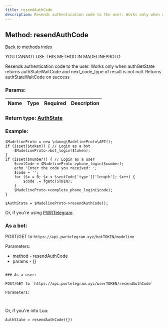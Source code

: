 ```yaml
---
title: resendAuthCode
description: Resends authentication code to the user. Works only when authGetState returns authStateWaitCode and next_code_type of result is not null. Returns authStateWaitCode on success
---
```

## Method: resendAuthCode  
[Back to methods index](index.md)


YOU CANNOT USE THIS METHOD IN MADELINEPROTO


Resends authentication code to the user. Works only when authGetState returns authStateWaitCode and next_code_type of result is not null. Returns authStateWaitCode on success

### Params:

| Name     |    Type       | Required | Description |
|----------|:-------------:|:--------:|------------:|


### Return type: [AuthState](../types/AuthState.md)

### Example:


```
$MadelineProto = new \danog\MadelineProto\API();
if (isset($token)) { // Login as a bot
    $MadelineProto->bot_login($token);
}
if (isset($number)) { // Login as a user
    $sentCode = $MadelineProto->phone_login($number);
    echo 'Enter the code you received: ';
    $code = '';
    for ($x = 0; $x < $sentCode['type']['length']; $x++) {
        $code .= fgetc(STDIN);
    }
    $MadelineProto->complete_phone_login($code);
}

$AuthState = $MadelineProto->resendAuthCode();
```

Or, if you're using [PWRTelegram](https://pwrtelegram.xyz):

### As a bot:

POST/GET to `https://api.pwrtelegram.xyz/botTOKEN/madeline`

Parameters:

* method - resendAuthCode
* params - {}

```

### As a user:

POST/GET to `https://api.pwrtelegram.xyz/userTOKEN/resendAuthCode`

Parameters:



```

Or, if you're into Lua:

```
AuthState = resendAuthCode({})
```

